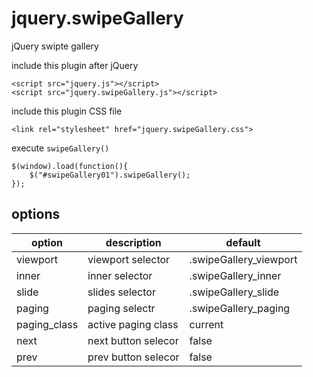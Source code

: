 jquery.swipeGallery
===================

jQuery swipte gallery

include this plugin after jQuery

```
<script src="jquery.js"></script>
<script src="jquery.swipeGallery.js"></script>
```

include this plugin CSS file

```
<link rel="stylesheet" href="jquery.swipeGallery.css">
```
execute `swipeGallery()`

```
$(window).load(function(){
	$("#swipeGallery01").swipeGallery();
});
```

options
-------------------


option | description | default
--- | --- | ---
viewport | viewport selector | .swipeGallery_viewport
inner | inner selector | .swipeGallery_inner
slide | slides selector | .swipeGallery_slide
paging | paging selectr | .swipeGallery_paging
paging_class | active paging class | current
next | next button selecor | false
prev | prev button selecor | false